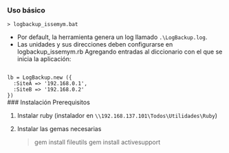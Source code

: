 ### Uso básico

    > logbackup_issemym.bat

* Por default, la herramienta genera un log llamado `.\LogBackup.log`.
* Las unidades y sus direcciones deben configurarse en logbackup_issemym.rb
  Agregando entradas al diccionario con el que se inicia la aplicación:

<code>
lb = LogBackup.new ({
  :SiteA => '192.168.0.1',
  :SiteB => '192.168.0.2'
})
</code>
### Instalación Prerequisitos

1. Instalar ruby (instalador en `\\192.168.137.101\Todos\Utilidades\Ruby`)
2. Instalar las gemas necesarias

    > gem install fileutils
    > gem install activesupport


